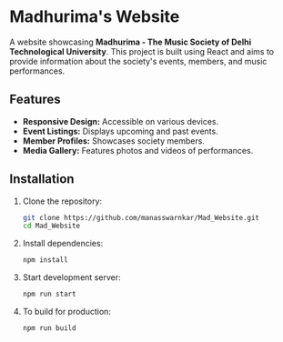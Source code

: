 # Madhurima's Website

A website showcasing **Madhurima - The Music Society of Delhi Technological University**. This project is built using React and aims to provide information about the society's events, members, and music performances.

## Features

- **Responsive Design:** Accessible on various devices.
- **Event Listings:** Displays upcoming and past events.
- **Member Profiles:** Showcases society members.
- **Media Gallery:** Features photos and videos of performances.

## Installation

1. Clone the repository:
   ```bash
   git clone https://github.com/manasswarnkar/Mad_Website.git
   cd Mad_Website
2. Install dependencies:
   ```bash
   npm install
3. Start development server:
   ```bash
   npm run start
4. To build for production:
    ```bash
    npm run build
